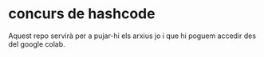 # concurs de hashcode
Aquest repo servirà per a pujar-hi els arxius jo i que hi poguem accedir des del google colab.
